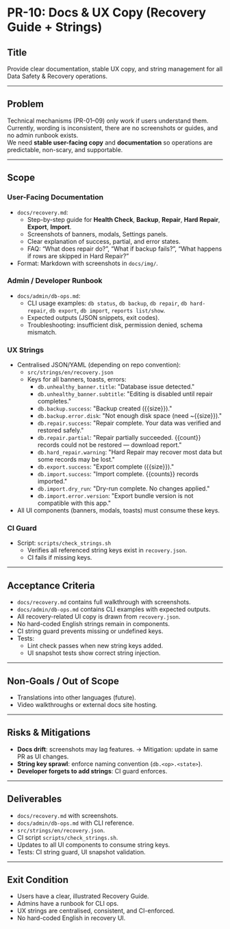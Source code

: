 # PR-10: Docs & UX Copy (Recovery Guide + Strings)

## Title
Provide clear documentation, stable UX copy, and string management for all Data Safety & Recovery operations.

---

## Problem
Technical mechanisms (PR-01–09) only work if users understand them.  
Currently, wording is inconsistent, there are no screenshots or guides, and no admin runbook exists.  
We need **stable user-facing copy** and **documentation** so operations are predictable, non-scary, and supportable.

---

## Scope
### User-Facing Documentation
- `docs/recovery.md`:
  - Step-by-step guide for **Health Check**, **Backup**, **Repair**, **Hard Repair**, **Export**, **Import**.
  - Screenshots of banners, modals, Settings panels.
  - Clear explanation of success, partial, and error states.
  - FAQ: “What does repair do?”, “What if backup fails?”, “What happens if rows are skipped in Hard Repair?”
- Format: Markdown with screenshots in `docs/img/`.

### Admin / Developer Runbook
- `docs/admin/db-ops.md`:
  - CLI usage examples: `db status`, `db backup`, `db repair`, `db hard-repair`, `db export`, `db import`, `reports list/show`.
  - Expected outputs (JSON snippets, exit codes).
  - Troubleshooting: insufficient disk, permission denied, schema mismatch.

### UX Strings
- Centralised JSON/YAML (depending on repo convention):
  - `src/strings/en/recovery.json`
  - Keys for all banners, toasts, errors:
    - `db.unhealthy_banner.title`: "Database issue detected."
    - `db.unhealthy_banner.subtitle`: "Editing is disabled until repair completes."
    - `db.backup.success`: "Backup created ({{size}})."
    - `db.backup.error.disk`: "Not enough disk space (need ~{{size}})."
    - `db.repair.success`: "Repair complete. Your data was verified and restored safely."
    - `db.repair.partial`: "Repair partially succeeded. {{count}} records could not be restored — download report."
    - `db.hard_repair.warning`: "Hard Repair may recover most data but some records may be lost."
    - `db.export.success`: "Export complete ({{size}})."
    - `db.import.success`: "Import complete. {{counts}} records imported."
    - `db.import.dry_run`: "Dry-run complete. No changes applied."
    - `db.import.error.version`: "Export bundle version is not compatible with this app."
- All UI components (banners, modals, toasts) must consume these keys.

### CI Guard
- Script: `scripts/check_strings.sh`
  - Verifies all referenced string keys exist in `recovery.json`.
  - CI fails if missing keys.

---

## Acceptance Criteria
- `docs/recovery.md` contains full walkthrough with screenshots.
- `docs/admin/db-ops.md` contains CLI examples with expected outputs.
- All recovery-related UI copy is drawn from `recovery.json`.
- No hard-coded English strings remain in components.
- CI string guard prevents missing or undefined keys.
- Tests:
  - Lint check passes when new string keys added.
  - UI snapshot tests show correct string injection.

---

## Non-Goals / Out of Scope
- Translations into other languages (future).  
- Video walkthroughs or external docs site hosting.

---

## Risks & Mitigations
- **Docs drift**: screenshots may lag features. → Mitigation: update in same PR as UI changes.  
- **String key sprawl**: enforce naming convention (`db.<op>.<state>`).  
- **Developer forgets to add strings**: CI guard enforces.

---

## Deliverables
- `docs/recovery.md` with screenshots.  
- `docs/admin/db-ops.md` with CLI reference.  
- `src/strings/en/recovery.json`.  
- CI script `scripts/check_strings.sh`.  
- Updates to all UI components to consume string keys.  
- Tests: CI string guard, UI snapshot validation.

---

## Exit Condition
- Users have a clear, illustrated Recovery Guide.  
- Admins have a runbook for CLI ops.  
- UX strings are centralised, consistent, and CI-enforced.  
- No hard-coded English in recovery UI.

